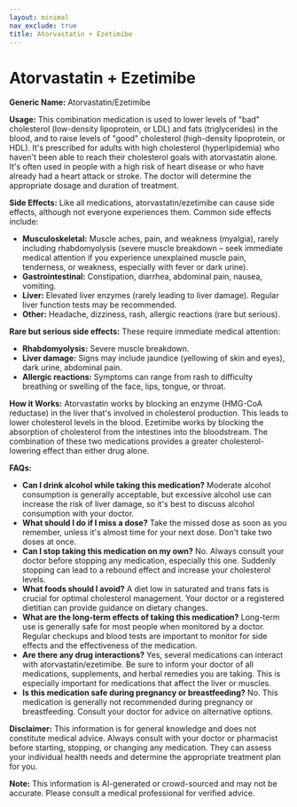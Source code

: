 ```yaml
---
layout: minimal
nav_exclude: true
title: Atorvastatin + Ezetimibe
---
```


# Atorvastatin + Ezetimibe

**Generic Name:** Atorvastatin/Ezetimibe

**Usage:** This combination medication is used to lower levels of "bad" cholesterol (low-density lipoprotein, or LDL) and fats (triglycerides) in the blood, and to raise levels of "good" cholesterol (high-density lipoprotein, or HDL).  It's prescribed for adults with high cholesterol (hyperlipidemia) who haven't been able to reach their cholesterol goals with atorvastatin alone. It's often used in people with a high risk of heart disease or who have already had a heart attack or stroke.  The doctor will determine the appropriate dosage and duration of treatment.

**Side Effects:**  Like all medications, atorvastatin/ezetimibe can cause side effects, although not everyone experiences them. Common side effects include:

* **Musculoskeletal:** Muscle aches, pain, and weakness (myalgia), rarely including rhabdomyolysis (severe muscle breakdown – seek immediate medical attention if you experience unexplained muscle pain, tenderness, or weakness, especially with fever or dark urine).
* **Gastrointestinal:**  Constipation, diarrhea, abdominal pain, nausea, vomiting.
* **Liver:**  Elevated liver enzymes (rarely leading to liver damage).  Regular liver function tests may be recommended.
* **Other:** Headache, dizziness, rash, allergic reactions (rare but serious).

**Rare but serious side effects:**  These require immediate medical attention:

* **Rhabdomyolysis:**  Severe muscle breakdown.
* **Liver damage:**  Signs may include jaundice (yellowing of skin and eyes), dark urine, abdominal pain.
* **Allergic reactions:**  Symptoms can range from rash to difficulty breathing or swelling of the face, lips, tongue, or throat.


**How it Works:** Atorvastatin works by blocking an enzyme (HMG-CoA reductase) in the liver that's involved in cholesterol production.  This leads to lower cholesterol levels in the blood. Ezetimibe works by blocking the absorption of cholesterol from the intestines into the bloodstream.  The combination of these two medications provides a greater cholesterol-lowering effect than either drug alone.


**FAQs:**

* **Can I drink alcohol while taking this medication?**  Moderate alcohol consumption is generally acceptable, but excessive alcohol use can increase the risk of liver damage, so it's best to discuss alcohol consumption with your doctor.
* **What should I do if I miss a dose?** Take the missed dose as soon as you remember, unless it's almost time for your next dose. Don't take two doses at once.
* **Can I stop taking this medication on my own?** No.  Always consult your doctor before stopping any medication, especially this one.  Suddenly stopping can lead to a rebound effect and increase your cholesterol levels.
* **What foods should I avoid?**  A diet low in saturated and trans fats is crucial for optimal cholesterol management. Your doctor or a registered dietitian can provide guidance on dietary changes.
* **What are the long-term effects of taking this medication?**  Long-term use is generally safe for most people when monitored by a doctor.  Regular checkups and blood tests are important to monitor for side effects and the effectiveness of the medication.
* **Are there any drug interactions?** Yes, several medications can interact with atorvastatin/ezetimibe. Be sure to inform your doctor of all medications, supplements, and herbal remedies you are taking.  This is especially important for medications that affect the liver or muscles.
* **Is this medication safe during pregnancy or breastfeeding?**  No.  This medication is generally not recommended during pregnancy or breastfeeding.  Consult your doctor for advice on alternative options.


**Disclaimer:** This information is for general knowledge and does not constitute medical advice.  Always consult with your doctor or pharmacist before starting, stopping, or changing any medication.  They can assess your individual health needs and determine the appropriate treatment plan for you.


**Note:** This information is AI-generated or crowd-sourced and may not be accurate. Please consult a medical professional for verified advice.